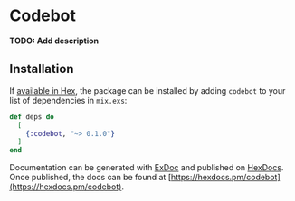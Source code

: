 # Codebot

**TODO: Add description**

## Installation

If [available in Hex](https://hex.pm/docs/publish), the package can be installed
by adding `codebot` to your list of dependencies in `mix.exs`:

```elixir
def deps do
  [
    {:codebot, "~> 0.1.0"}
  ]
end
```

Documentation can be generated with [ExDoc](https://github.com/elixir-lang/ex_doc)
and published on [HexDocs](https://hexdocs.pm). Once published, the docs can
be found at [https://hexdocs.pm/codebot](https://hexdocs.pm/codebot).

